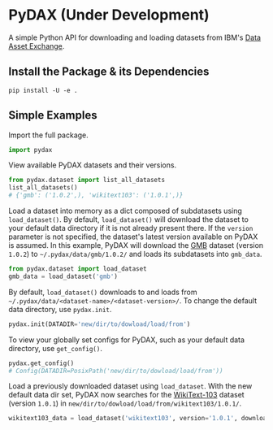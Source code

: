 # PyDAX (Under Development)

A simple Python API for downloading and loading datasets from IBM's [Data Asset Exchange](ibm.biz/data-exchange).

## Install the Package & its Dependencies

```shell
pip install -U -e .
```

## Simple Examples

Import the full package.
```python
import pydax
```

View available PyDAX datasets and their versions.
```python
from pydax.dataset import list_all_datasets
list_all_datasets()
# {'gmb': ('1.0.2',), 'wikitext103': ('1.0.1',)}
```

Load a dataset into memory as a dict composed of subdatasets using `load_dataset()`. By default, `load_dataset()` will download the dataset to your default data directory if it is not already present there. If the `version` parameter is not specified, the dataset's latest version available on PyDAX is assumed. In this example, PyDAX will download the [GMB](https://developer.ibm.com/exchanges/data/all/groningen-meaning-bank/) dataset (version `1.0.2`) to `~/.pydax/data/gmb/1.0.2/` and loads its subdatasets into `gmb_data`. 
```python
from pydax.dataset import load_dataset
gmb_data = load_dataset('gmb')
```

By default, `load_dataset()` downloads to and loads from `~/.pydax/data/<dataset-name>/<dataset-version>/`. To change the default data directory, use `pydax.init`.
```python
pydax.init(DATADIR='new/dir/to/dowload/load/from')
```

To view your globally set configs for PyDAX, such as your default data directory, use `get_config()`.
```python
pydax.get_config()
# Config(DATADIR=PosixPath('new/dir/to/dowload/load/from'))
```

Load a previously downloaded dataset using `load_dataset`. With the new default data dir set, PyDAX now searches for the [WikiText-103](https://developer.ibm.com/exchanges/data/all/wikitext-103/) dataset (version `1.0.1`) in `new/dir/to/dowload/load/from/wikitext103/1.0.1/`.
```python
wikitext103_data = load_dataset('wikitext103', version='1.0.1', download=False)  # assuming wikitext103 was already downloaded
```
